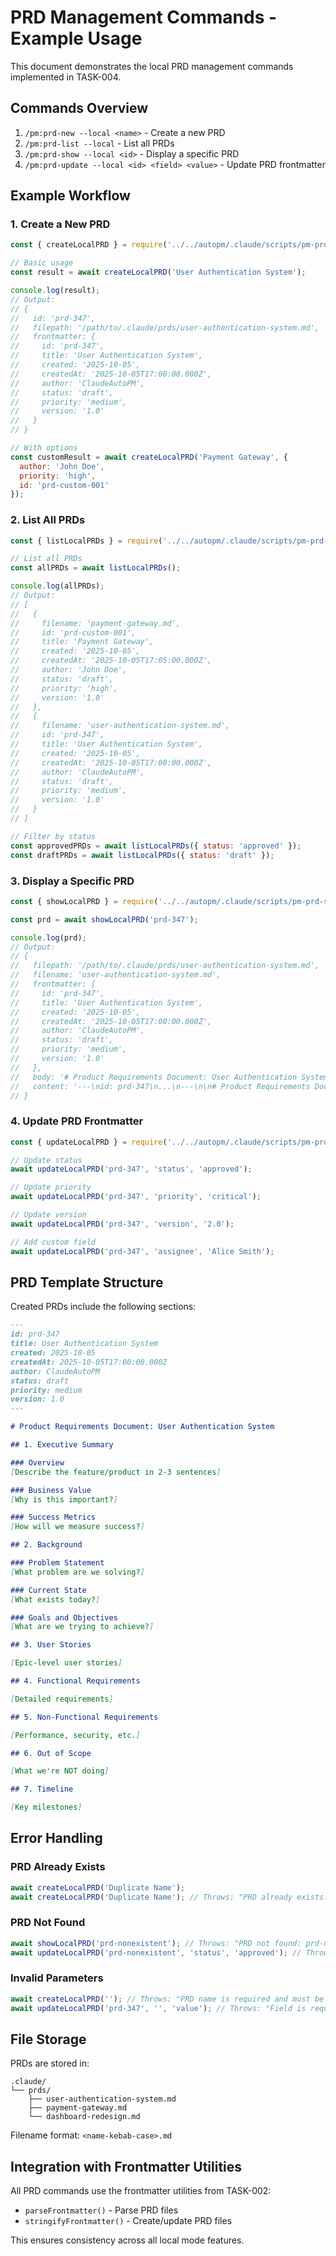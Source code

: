 # PRD Management Commands - Example Usage

This document demonstrates the local PRD management commands implemented in TASK-004.

## Commands Overview

1. `/pm:prd-new --local <name>` - Create a new PRD
2. `/pm:prd-list --local` - List all PRDs
3. `/pm:prd-show --local <id>` - Display a specific PRD
4. `/pm:prd-update --local <id> <field> <value>` - Update PRD frontmatter

## Example Workflow

### 1. Create a New PRD

```javascript
const { createLocalPRD } = require('../../autopm/.claude/scripts/pm-prd-new-local');

// Basic usage
const result = await createLocalPRD('User Authentication System');

console.log(result);
// Output:
// {
//   id: 'prd-347',
//   filepath: '/path/to/.claude/prds/user-authentication-system.md',
//   frontmatter: {
//     id: 'prd-347',
//     title: 'User Authentication System',
//     created: '2025-10-05',
//     createdAt: '2025-10-05T17:00:00.000Z',
//     author: 'ClaudeAutoPM',
//     status: 'draft',
//     priority: 'medium',
//     version: '1.0'
//   }
// }

// With options
const customResult = await createLocalPRD('Payment Gateway', {
  author: 'John Doe',
  priority: 'high',
  id: 'prd-custom-001'
});
```

### 2. List All PRDs

```javascript
const { listLocalPRDs } = require('../../autopm/.claude/scripts/pm-prd-list-local');

// List all PRDs
const allPRDs = await listLocalPRDs();

console.log(allPRDs);
// Output:
// [
//   {
//     filename: 'payment-gateway.md',
//     id: 'prd-custom-001',
//     title: 'Payment Gateway',
//     created: '2025-10-05',
//     createdAt: '2025-10-05T17:05:00.000Z',
//     author: 'John Doe',
//     status: 'draft',
//     priority: 'high',
//     version: '1.0'
//   },
//   {
//     filename: 'user-authentication-system.md',
//     id: 'prd-347',
//     title: 'User Authentication System',
//     created: '2025-10-05',
//     createdAt: '2025-10-05T17:00:00.000Z',
//     author: 'ClaudeAutoPM',
//     status: 'draft',
//     priority: 'medium',
//     version: '1.0'
//   }
// ]

// Filter by status
const approvedPRDs = await listLocalPRDs({ status: 'approved' });
const draftPRDs = await listLocalPRDs({ status: 'draft' });
```

### 3. Display a Specific PRD

```javascript
const { showLocalPRD } = require('../../autopm/.claude/scripts/pm-prd-show-local');

const prd = await showLocalPRD('prd-347');

console.log(prd);
// Output:
// {
//   filepath: '/path/to/.claude/prds/user-authentication-system.md',
//   filename: 'user-authentication-system.md',
//   frontmatter: {
//     id: 'prd-347',
//     title: 'User Authentication System',
//     created: '2025-10-05',
//     createdAt: '2025-10-05T17:00:00.000Z',
//     author: 'ClaudeAutoPM',
//     status: 'draft',
//     priority: 'medium',
//     version: '1.0'
//   },
//   body: '# Product Requirements Document: User Authentication System\n\n## 1. Executive Summary...',
//   content: '---\nid: prd-347\n...\n---\n\n# Product Requirements Document...'
// }
```

### 4. Update PRD Frontmatter

```javascript
const { updateLocalPRD } = require('../../autopm/.claude/scripts/pm-prd-update-local');

// Update status
await updateLocalPRD('prd-347', 'status', 'approved');

// Update priority
await updateLocalPRD('prd-347', 'priority', 'critical');

// Update version
await updateLocalPRD('prd-347', 'version', '2.0');

// Add custom field
await updateLocalPRD('prd-347', 'assignee', 'Alice Smith');
```

## PRD Template Structure

Created PRDs include the following sections:

```markdown
---
id: prd-347
title: User Authentication System
created: 2025-10-05
createdAt: 2025-10-05T17:00:00.000Z
author: ClaudeAutoPM
status: draft
priority: medium
version: 1.0
---

# Product Requirements Document: User Authentication System

## 1. Executive Summary

### Overview
[Describe the feature/product in 2-3 sentences]

### Business Value
[Why is this important?]

### Success Metrics
[How will we measure success?]

## 2. Background

### Problem Statement
[What problem are we solving?]

### Current State
[What exists today?]

### Goals and Objectives
[What are we trying to achieve?]

## 3. User Stories

[Epic-level user stories]

## 4. Functional Requirements

[Detailed requirements]

## 5. Non-Functional Requirements

[Performance, security, etc.]

## 6. Out of Scope

[What we're NOT doing]

## 7. Timeline

[Key milestones]
```

## Error Handling

### PRD Already Exists
```javascript
await createLocalPRD('Duplicate Name');
await createLocalPRD('Duplicate Name'); // Throws: "PRD already exists: duplicate-name.md"
```

### PRD Not Found
```javascript
await showLocalPRD('prd-nonexistent'); // Throws: "PRD not found: prd-nonexistent"
await updateLocalPRD('prd-nonexistent', 'status', 'approved'); // Throws: "PRD not found: prd-nonexistent"
```

### Invalid Parameters
```javascript
await createLocalPRD(''); // Throws: "PRD name is required and must be a non-empty string"
await updateLocalPRD('prd-347', '', 'value'); // Throws: "Field is required"
```

## File Storage

PRDs are stored in:
```
.claude/
└── prds/
    ├── user-authentication-system.md
    ├── payment-gateway.md
    └── dashboard-redesign.md
```

Filename format: `<name-kebab-case>.md`

## Integration with Frontmatter Utilities

All PRD commands use the frontmatter utilities from TASK-002:

- `parseFrontmatter()` - Parse PRD files
- `stringifyFrontmatter()` - Create/update PRD files

This ensures consistency across all local mode features.
